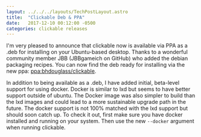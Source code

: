 ```yaml
---
layout: ../../../layouts/TechPostLayout.astro
title:  "Clickable Deb & PPA"
date:   2017-12-10 00:12:00 -0500
categories: clickable releases
---
```


I'm very pleased to announce that clickable now is available via PPA as a .deb
for installing on your Ubuntu-based desktop. Thanks to a wonderful community
member JBB (JBBgameich on GitHub) who added the debian packaging recipes. You
can now find the deb ready for installing via the new ppa:
[ppa:bhdouglass/clickable](https://launchpad.net/~bhdouglass/+archive/ubuntu/clickable).

In addition to being available as a .deb, I have added initial, beta-level
support for using docker. Docker is similar to lxd but seems to have better
support outside of ubuntu. The Docker image was also simpler to build than
the lxd images and could lead to a more sustainable upgrade path in the future.
The docker support is not 100% matched with the lxd support but should soon
catch up. To check it out, first make sure you have docker installed and running
on your system. Then use the new `--docker` argument when running clickable.
